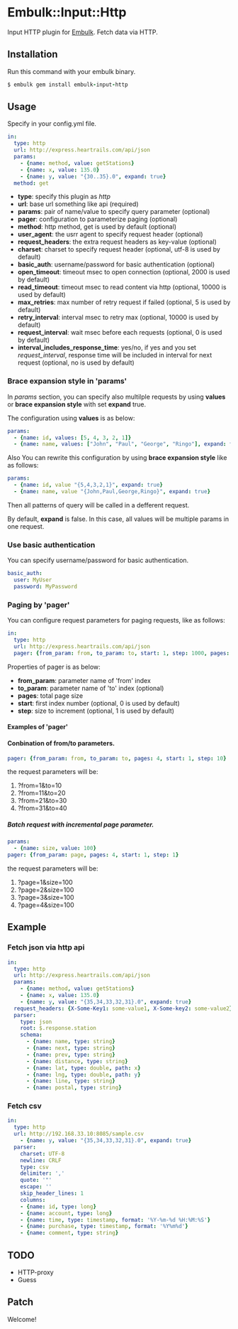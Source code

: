 # Embulk::Input::Http

Input HTTP plugin for [Embulk](https://github.com/embulk/embulk).
Fetch data via HTTP.


## Installation

Run this command with your embulk binary.

```ruby
$ embulk gem install embulk-input-http
```

## Usage

Specify in your config.yml file.

```yaml
in:
  type: http
  url: http://express.heartrails.com/api/json
  params:
    - {name: method, value: getStations}
    - {name: x, value: 135.0}
    - {name: y, value: "{30..35}.0", expand: true}
  method: get
```

- **type**: specify this plugin as *http*
- **url**: base url something like api (required)
- **params**: pair of name/value to specify query parameter (optional)
- **pager**: configuration to parameterize paging (optional)
- **method**: http method, get is used by default (optional)
- **user_agent**: the usrr agent to specify request header (optional)
- **request_headers**: the extra request headers as key-value (optional)
- **charset**: charset to specify request header (optional, utf-8 is used by default)
- **basic_auth**: username/password for basic authentication (optional)
- **open_timeout**: timeout msec to open connection (optional, 2000 is used by default)
- **read_timeout**: timeout msec to read content via http (optional, 10000 is used by default)
- **max_retries**: max number of retry request if failed (optional, 5 is used by default)
- **retry_interval**: interval msec to retry max (optional, 10000 is used by default)
- **request_interval**: wait msec before each requests (optional, 0 is used by default)
- **interval\_includes\_response\_time**: yes/no, if yes and you set *request_interval*, response time will be included in interval for next request (optional, no is used by default)

### Brace expansion style in 'params'

In *params* section, you can specify also multilple requests by using **values** or **brace expansion style** with set **expand** true.

The configuration using **values** is as below:

```yaml
params:
  - {name: id, values: [5, 4, 3, 2, 1]}
  - {name: name, values: ["John", "Paul", "George", "Ringo"], expand: true}
```

Also You can rewrite this configuration by using **brace expansion style** like as follows:


```yaml
params:
  - {name: id, value "{5,4,3,2,1}", expand: true}
  - {name: name, value "{John,Paul,George,Ringo}", expand: true}
```

Then all patterns of query will be called in a defferent request.

By default, **expand** is false. In this case, all values will be multiple params in one request.

### Use basic authentication

You can specify username/password for basic authentication.

```yaml
basic_auth:
  user: MyUser
  password: MyPassword
```

### Paging by 'pager'

You can configure request parameters for paging requests, like as follows:

```yaml
in:
  type: http
  url: http://express.heartrails.com/api/json
  pager: {from_param: from, to_param: to, start: 1, step: 1000, pages: 10}
```

Properties of pager is as below:

- **from_param**: parameter name of 'from' index
- **to_param**: parameter name of 'to' index (optional)
- **pages**: total page size
- **start**: first index number (optional, 0 is used by default)
- **step**: size to increment (optional, 1 is used by default)

#### Examples of 'pager'

#### Conbination of from/to parameters.

```yaml
pager: {from_param: from, to_param: to, pages: 4, start: 1, step: 10}
```

the request parameters will be:

1. ?from=1&to=10
2. ?from=11&to=20
3. ?from=21&to=30
4. ?from=31&to=40


##### Batch request with incremental page parameter.

```yaml
params:
  - {name: size, value: 100}
pager: {from_param: page, pages: 4, start: 1, step: 1}
```

the request parameters will be:

1. ?page=1&size=100
2. ?page=2&size=100
3. ?page=3&size=100
4. ?page=4&size=100


## Example

### Fetch json via http api

```yaml
in:
  type: http
  url: http://express.heartrails.com/api/json
  params:
    - {name: method, value: getStations}
    - {name: x, value: 135.0}
    - {name: y, value: "{35,34,33,32,31}.0", expand: true}
  request_headers: {X-Some-Key1: some-value1, X-Some-key2: some-value2}
  parser:
    type: json
    root: $.response.station
    schema:
      - {name: name, type: string}
      - {name: next, type: string}
      - {name: prev, type: string}
      - {name: distance, type: string}
      - {name: lat, type: double, path: x}
      - {name: lng, type: double, path: y}
      - {name: line, type: string}
      - {name: postal, type: string}
```

### Fetch csv

```yaml
in:
  type: http
  url: http://192.168.33.10:8085/sample.csv
    - {name: y, value: "{35,34,33,32,31}.0", expand: true}
  parser:
    charset: UTF-8
    newline: CRLF
    type: csv
    delimiter: ','
    quote: '"'
    escape: ''
    skip_header_lines: 1
    columns:
    - {name: id, type: long}
    - {name: account, type: long}
    - {name: time, type: timestamp, format: '%Y-%m-%d %H:%M:%S'}
    - {name: purchase, type: timestamp, format: '%Y%m%d'}
    - {name: comment, type: string}
```

## TODO
- HTTP-proxy
- Guess

## Patch

Welcome!
